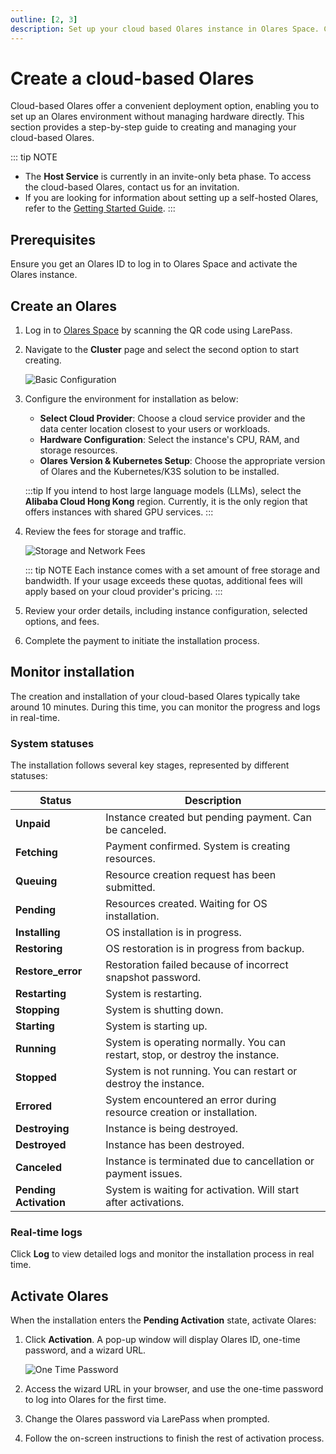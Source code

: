 ```yaml
---
outline: [2, 3]
description: Set up your cloud based Olares instance in Olares Space. Configure system resources, monitor installation progress, and activate your instance with proper credentials.
---
```

# Create a cloud-based Olares

Cloud-based Olares offer a convenient deployment option, enabling you to set up an Olares environment without managing hardware directly.
This section provides a step-by-step guide to creating and managing your cloud-based Olares. 

::: tip NOTE
- The **Host Service** is currently in an invite-only beta phase. To access the cloud-based Olares, contact us for an invitation.
- If you are looking for information about setting up a self-hosted Olares, refer to the [Getting Started Guide](../manual/get-started/index.md).
:::

## Prerequisites

Ensure you get an Olares ID to log in to Olares Space and activate the Olares instance.

## Create an Olares

1. Log in to [Olares Space](https://space.olares.com/) by scanning the QR code using LarePass.
2. Navigate to the **Cluster** page and select the second option to start creating.

    ![Basic Configuration](/images/how-to/space/basic_configuration.jpg#bordered)
3. Configure the environment for installation as below:
   - **Select Cloud Provider**: Choose a cloud service provider and the data center location closest to your users or workloads.
   - **Hardware Configuration**: Select the instance's CPU, RAM, and storage resources.
   - **Olares Version & Kubernetes Setup**: Choose the appropriate version of Olares and the Kubernetes/K3S solution to be installed.

    :::tip
    If you intend to host large language models (LLMs), select the **Alibaba Cloud Hong Kong** region. Currently, it is the only region that offers instances with shared GPU services.
    :::

4. Review the fees for storage and traffic. 

    ![Storage and Network Fees](/images/how-to/space/storage_and_network.jpg#bordered)

    ::: tip NOTE
    Each instance comes with a set amount of free storage and bandwidth. If your usage exceeds these quotas, additional fees will apply based on your cloud provider's pricing. 
    :::
5. Review your order details, including instance configuration, selected options, and fees.
6. Complete the payment to initiate the installation process.

## Monitor installation

The creation and installation of your cloud-based Olares typically take around 10 minutes. During this time, you can monitor the progress and logs in real-time.

### System statuses

The installation follows several key stages, represented by different statuses:

| Status                 | Description                                                                   |
|------------------------|-------------------------------------------------------------------------------|
| **Unpaid**             | 	Instance created but pending payment. Can be canceled.                       |
| **Fetching**           | 	Payment confirmed. System is creating resources.                             |
| **Queuing**            | Resource creation request has been submitted.                                 |
| **Pending**            | Resources created. Waiting for OS installation.                               |
| **Installing**         | OS installation is in progress.                                               |
| **Restoring**          | OS restoration is in progress from backup.                                    |
| **Restore_error**      | Restoration failed because of incorrect snapshot password.                    |
| **Restarting**         | 	System is restarting.                                                        |
| **Stopping**           | 	System is shutting down.                                                     |
| **Starting**           | System is starting up.                                                        |
| **Running**            | System is operating normally. You can restart, stop, or destroy the instance. |
| **Stopped**            | System is not running. You can restart or destroy the instance.               |
| **Errored**            | System encountered an error during resource creation or installation.         |
| **Destroying**         | Instance is being destroyed.                                                  |
| **Destroyed**          | Instance has been destroyed.                                                  |
| **Canceled**           | 	Instance is terminated due to cancellation or payment issues.                |
| **Pending Activation** | 	System is waiting for activation. Will start after activations.              |

### Real-time logs

Click **Log** to view detailed logs and monitor the installation process in real time.

## Activate Olares  

When the installation enters the **Pending Activation** state, activate Olares:

1. Click **Activation**. A pop-up window will display Olares ID, one-time password, and a wizard URL.

    ![One Time Password](/images/how-to/space/one_time_password.jpg#bordered)

2. Access the wizard URL in your browser, and use the one-time password to log into Olares for the first time. 
3. Change the Olares password via LarePass when prompted. 
4. Follow the on-screen instructions to finish the rest of activation process. 